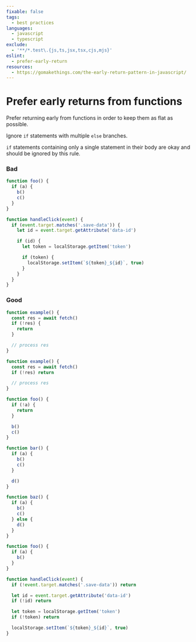 ```yaml
---
fixable: false
tags:
  - best practices
languages:
  - javascript
  - typescript
exclude:
  - '**/*.test\.{js,ts,jsx,tsx,cjs,mjs}'
eslint:
  - prefer-early-return
resources:
  - https://gomakethings.com/the-early-return-pattern-in-javascript/
---
```


# Prefer early returns from functions

Prefer returning early from functions in order to keep them as flat as possible.

Ignore `if` statements with multiple `else` branches.

`if` statements containing only a single statement in their body are okay and should be ignored by this rule.

### Bad

```js
function foo() {
  if (a) {
    b()
    c()
  }
}
```

```js
function handleClick(event) {
  if (event.target.matches('.save-data')) {
    let id = event.target.getAttribute('data-id')

    if (id) {
      let token = localStorage.getItem('token')

      if (token) {
        localStorage.setItem(`${token}_${id}`, true)
      }
    }
  }
}
```

### Good

```ts
function example() {
  const res = await fetch()
  if (!res) {
    return
  }

  // process res
}
```

```ts
function example() {
  const res = await fetch()
  if (!res) return

  // process res
}
```

```js
function foo() {
  if (!a) {
    return
  }

  b()
  c()
}
```

```js
function bar() {
  if (a) {
    b()
    c()
  }

  d()
}
```

```js
function baz() {
  if (a) {
    b()
    c()
  } else {
    d()
  }
}
```

```js
function foo() {
  if (a) {
    b()
  }
}
```

```js
function handleClick(event) {
  if (!event.target.matches('.save-data')) return

  let id = event.target.getAttribute('data-id')
  if (!id) return

  let token = localStorage.getItem('token')
  if (!token) return

  localStorage.setItem(`${token}_${id}`, true)
}
```
